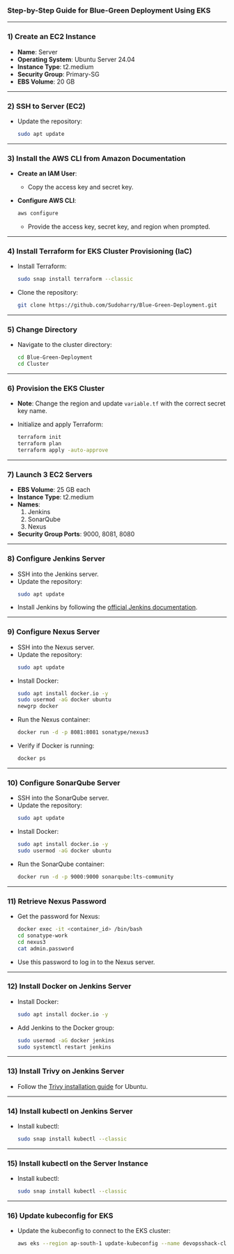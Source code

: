 ### Step-by-Step Guide for Blue-Green Deployment Using EKS

---

### 1) Create an EC2 Instance

- **Name**: Server
- **Operating System**: Ubuntu Server 24.04
- **Instance Type**: t2.medium
- **Security Group**: Primary-SG
- **EBS Volume**: 20 GB

---

### 2) SSH to Server (EC2)

- Update the repository:
  ```bash
  sudo apt update
  ```

---

### 3) Install the AWS CLI from Amazon Documentation

- **Create an IAM User**:
  - Copy the access key and secret key.

- **Configure AWS CLI**:
  ```bash
  aws configure
  ```
  - Provide the access key, secret key, and region when prompted.

---

### 4) Install Terraform for EKS Cluster Provisioning (IaC)

- Install Terraform:
  ```bash
  sudo snap install terraform --classic
  ```

- Clone the repository:
  ```bash
  git clone https://github.com/Sudoharry/Blue-Green-Deployment.git
  ```

---

### 5) Change Directory

- Navigate to the cluster directory:
  ```bash
  cd Blue-Green-Deployment
  cd Cluster
  ```

---

### 6) Provision the EKS Cluster

- **Note**: Change the region and update `variable.tf` with the correct secret key name.

- Initialize and apply Terraform:
  ```bash
  terraform init
  terraform plan
  terraform apply -auto-approve
  ```

---

### 7) Launch 3 EC2 Servers

- **EBS Volume**: 25 GB each
- **Instance Type**: t2.medium
- **Names**:
  1. Jenkins
  2. SonarQube
  3. Nexus
- **Security Group Ports**: 9000, 8081, 8080

---

### 8) Configure Jenkins Server

- SSH into the Jenkins server.
- Update the repository:
  ```bash
  sudo apt update
  ```
- Install Jenkins by following the [official Jenkins documentation](https://www.jenkins.io/doc/).

---

### 9) Configure Nexus Server

- SSH into the Nexus server.
- Update the repository:
  ```bash
  sudo apt update
  ```
- Install Docker:
  ```bash
  sudo apt install docker.io -y
  sudo usermod -aG docker ubuntu
  newgrp docker
  ```
- Run the Nexus container:
  ```bash
  docker run -d -p 8081:8081 sonatype/nexus3
  ```
- Verify if Docker is running:
  ```bash
  docker ps
  ```

---

### 10) Configure SonarQube Server

- SSH into the SonarQube server.
- Update the repository:
  ```bash
  sudo apt update
  ```
- Install Docker:
  ```bash
  sudo apt install docker.io -y
  sudo usermod -aG docker ubuntu
  ```
- Run the SonarQube container:
  ```bash
  docker run -d -p 9000:9000 sonarqube:lts-community
  ```

---

### 11) Retrieve Nexus Password

- Get the password for Nexus:
  ```bash
  docker exec -it <container_id> /bin/bash
  cd sonatype-work
  cd nexus3
  cat admin.password
  ```
- Use this password to log in to the Nexus server.

---

### 12) Install Docker on Jenkins Server

- Install Docker:
  ```bash
  sudo apt install docker.io -y
  ```
- Add Jenkins to the Docker group:
  ```bash
  sudo usermod -aG docker jenkins
  sudo systemctl restart jenkins
  ```

---

### 13) Install Trivy on Jenkins Server

- Follow the [Trivy installation guide](https://aquasecurity.github.io/trivy/) for Ubuntu.

---

### 14) Install kubectl on Jenkins Server

- Install kubectl:
  ```bash
  sudo snap install kubectl --classic
  ```

---

### 15) Install kubectl on the Server Instance

- Install kubectl:
  ```bash
  sudo snap install kubectl --classic
  ```

---

### 16) Update kubeconfig for EKS

- Update the kubeconfig to connect to the EKS cluster:
  ```bash
  aws eks --region ap-south-1 update-kubeconfig --name devopsshack-cluster
  ```


